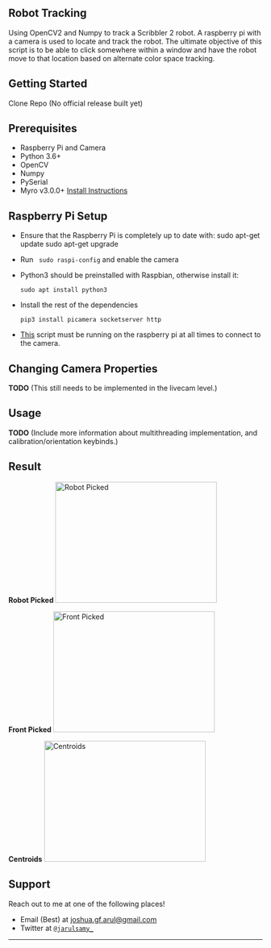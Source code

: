## Robot Tracking

Using OpenCV2 and Numpy to track a Scribbler 2 robot. A raspberry pi with a camera is used to locate and track the robot.
The ultimate objective of this script is to be able to click somewhere within a window and have the robot move to that location based on alternate color space tracking.

## Getting Started

Clone Repo (No official release built yet)

## Prerequisites

-   Raspberry Pi and Camera
-   Python 3.6+
-   OpenCV
-   Numpy
-   PySerial
-   Myro v3.0.0+ [Install Instructions](https://github.com/jarulsamy/robotTracking/blob/master/myro_install.md)

## Raspberry Pi Setup

-   Ensure that the Raspberry Pi is completely up to date with:
        sudo apt-get update
        sudo apt-get upgrade

-   Run ` sudo raspi-config` and enable the camera

-   Python3 should be preinstalled with Raspbian, otherwise install it:

        sudo apt install python3

-   Install the rest of the dependencies

        pip3 install picamera socketserver http

-   [This](PyLivecam/livecam.py) script must be running on the raspberry pi at all times to connect to the camera.

## Changing Camera Properties

**TODO** (This still needs to be implemented in the livecam level.)

## Usage

**TODO** (Include more information about multithreading implementation, and calibration/orientation keybinds.)

## Result

<!-- These images are going to definietly change! -->

  **Robot Picked**
  <img src="https://user-images.githubusercontent.com/14321139/34995801-d096836a-fa94-11e7-9c0d-7db769829056.PNG" alt="Robot Picked" width="320" height="240">

  **Front Picked**
  <img src="https://user-images.githubusercontent.com/14321139/34995798-cff908e2-fa94-11e7-96e2-6e31c177178c.PNG" alt="Front Picked" width="320" height="240">

  **Centroids**
  <img src="https://user-images.githubusercontent.com/14321139/34995799-d02e19f6-fa94-11e7-850f-02060456b2b1.PNG" alt="Centroids" width="320" height="240">

## Support

Reach out to me at one of the following places!

-   Email (Best) at joshua.gf.arul@gmail.com
-   Twitter at <a href="http://twitter.com/jarulsamy_" target="_blank">`@jarulsamy_`</a>

* * *
